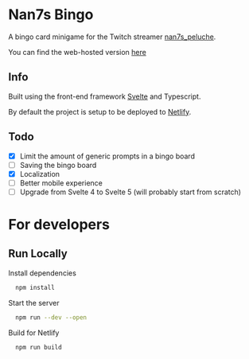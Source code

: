 # Nan7s Bingo

A bingo card minigame for the Twitch streamer [nan7s_peluche](https://www.twitch.tv/nan7s_peluche).

You can find the web-hosted version [here](https://nan7s-bingo.netlify.app/)


## Info

Built using the front-end framework [Svelte](https://svelte.dev/) and Typescript.

By default the project is setup to be deployed to [Netlify](https://www.netlify.com/).


## Todo

- [X] Limit the amount of generic prompts in a bingo board
- [ ] Saving the bingo board
- [X] Localization
- [ ] Better mobile experience
- [ ] Upgrade from Svelte 4 to Svelte 5 (will probably start from scratch)

# For developers

## Run Locally
Install dependencies

```bash
  npm install
```

Start the server

```bash
  npm run --dev --open
```

Build for Netlify

```bash
  npm run build
```
